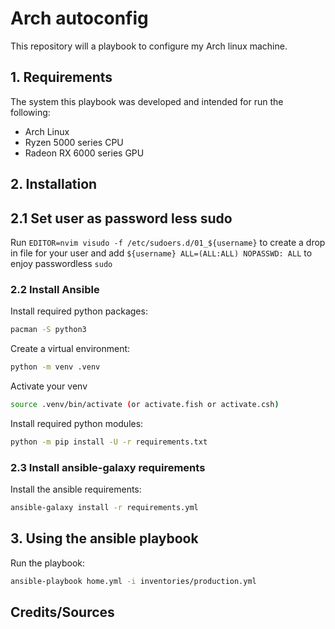 # Arch autoconfig

This repository will a playbook to configure my Arch linux machine.

## 1. Requirements

The system this playbook was developed and intended for run the following:

- Arch Linux
- Ryzen 5000 series CPU
- Radeon RX 6000 series GPU

## 2. Installation

## 2.1 Set user as password less sudo

Run `EDITOR=nvim visudo -f /etc/sudoers.d/01_${username}` to create a drop in file for your user and add `${username} ALL=(ALL:ALL) NOPASSWD: ALL` to enjoy passwordless `sudo`

### 2.2 Install Ansible

Install required python packages:

```sh
pacman -S python3
```

Create a virtual environment:

```sh
python -m venv .venv
```

Activate your venv

```sh
source .venv/bin/activate (or activate.fish or activate.csh)
```

Install required python modules:

```sh
python -m pip install -U -r requirements.txt
```

### 2.3 Install ansible-galaxy requirements

Install the ansible requirements:

```sh
ansible-galaxy install -r requirements.yml
```

## 3. Using the ansible playbook

Run the playbook:

```sh
ansible-playbook home.yml -i inventories/production.yml
```

## Credits/Sources
